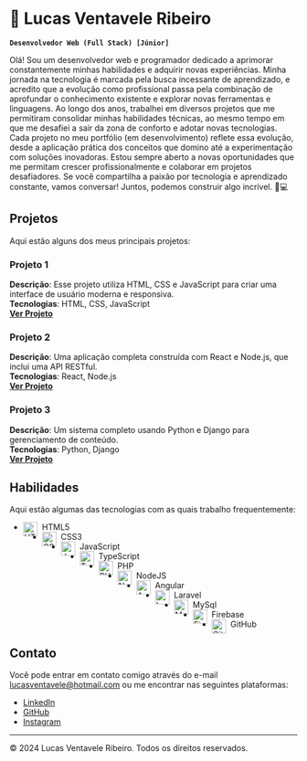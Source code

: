 # 🚀 Lucas Ventavele Ribeiro

**`Desenvolvedor Web (Full Stack) [Júnior]`**

Olá! Sou um desenvolvedor web e programador dedicado a aprimorar constantemente minhas habilidades e adquirir novas experiências. Minha jornada na tecnologia é marcada pela busca incessante de aprendizado, e acredito que a evolução como profissional passa pela combinação de aprofundar o conhecimento existente e explorar novas ferramentas e linguagens.
Ao longo dos anos, trabalhei em diversos projetos que me permitiram consolidar minhas habilidades técnicas, ao mesmo tempo em que me desafiei a sair da zona de conforto e adotar novas tecnologias. Cada projeto no meu portfólio (em desenvolvimento) reflete essa evolução, desde a aplicação prática dos conceitos que domino até a experimentação com soluções inovadoras.
Estou sempre aberto a novas oportunidades que me permitam crescer profissionalmente e colaborar em projetos desafiadores. Se você compartilha a paixão por tecnologia e aprendizado constante, vamos conversar! Juntos, podemos construir algo incrível. 🌟💻

## Projetos

Aqui estão alguns dos meus principais projetos:

### Projeto 1
**Descrição**: Esse projeto utiliza HTML, CSS e JavaScript para criar uma interface de usuário moderna e responsiva.  
**Tecnologias**: HTML, CSS, JavaScript  
**[Ver Projeto](#)**

### Projeto 2
**Descrição**: Uma aplicação completa construída com React e Node.js, que inclui uma API RESTful.  
**Tecnologias**: React, Node.js  
**[Ver Projeto](#)**

### Projeto 3
**Descrição**: Um sistema completo usando Python e Django para gerenciamento de conteúdo.  
**Tecnologias**: Python, Django  
**[Ver Projeto](#)**

## Habilidades

Aqui estão algumas das tecnologias com as quais trabalho frequentemente:

- <img align="left" alt="HTML" width="25px" style="padding-right:5px;" src="https://cdn.jsdelivr.net/gh/devicons/devicon/icons/html5/html5-plain.svg" /> HTML5
- <img align="left" alt="CSS" width="25px" style="padding-right:5px;" src="https://cdn.jsdelivr.net/gh/devicons/devicon/icons/css3/css3-plain.svg" /> CSS3
- <img align="left" alt="JavaScript" width="25px" style="padding-right:5px;" src="https://cdn.jsdelivr.net/gh/devicons/devicon/icons/javascript/javascript-plain.svg" /> JavaScript
- <img align="left" alt="TypeScript" width="25px" style="padding-right:5px;" src="https://cdn.jsdelivr.net/gh/devicons/devicon/icons/typescript/typescript-plain.svg" /> TypeScript
- <img align="left" alt="PHP" width="25px" style="padding-right:5px;" src="https://cdn.jsdelivr.net/gh/devicons/devicon/icons/php/php-original.svg" /> PHP
- <img align="left" alt="NodeJS" width="25px" style="padding-right:5px;" src="https://cdn.jsdelivr.net/gh/devicons/devicon/icons/nodejs/nodejs-original.svg" /> NodeJS
- <img align="left" alt="Angular" width="25px" style="padding-right:5px;" src="https://cdn.jsdelivr.net/gh/devicons/devicon/icons/angularjs/angularjs-plain.svg" /> Angular
- <img align="left" alt="Laravel" width="25px" style="padding-right:5px;" src="https://cdn.jsdelivr.net/gh/devicons/devicon/icons/laravel/laravel-original.svg" /> Laravel
- <img align="left" alt="MySql" width="25px" style="padding-right:5px;" src="https://cdn.jsdelivr.net/gh/devicons/devicon/icons/mysql/mysql-original.svg" /> MySql
- <img align="left" alt="Firebase" width="25px" style="padding-right:5px;" src="https://cdn.jsdelivr.net/gh/devicons/devicon/icons/firebase/firebase-original.svg" /> Firebase
- <img align="left" alt="GitHub" width="25px" style="padding-right:5px;" src="https://cdn.jsdelivr.net/gh/devicons/devicon/icons/github/github-original.svg" /> GitHub

## Contato

Você pode entrar em contato comigo através do e-mail [lucasventavele@hotmail.com](mailto:lucasventavele@hotmail.com) ou me encontrar nas seguintes plataformas:

- [LinkedIn](https://www.linkedin.com/in/lucas-ventavele-ribeiro)
- [GitHub](https://github.com/ludu25)
- [Instagram](https://www.instagram.com/neverleans)

---

&copy; 2024 Lucas Ventavele Ribeiro. Todos os direitos reservados.